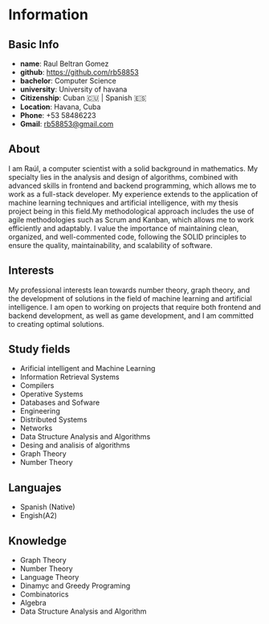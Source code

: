 # Information

## Basic Info
- **name**: Raul Beltran Gomez
- **github**: https://github.com/rb58853
- **bachelor**: Computer Science
- **university**: University of havana
- **Citizenship**: Cuban 🇨🇺 | Spanish 🇪🇸
- **Location**: Havana, Cuba
- **Phone**: +53 58486223
- **Gmail**: rb58853@gmail.com
    
## About 
I am Raúl, a computer scientist with a solid background in mathematics. My specialty lies in the analysis and design of algorithms, combined with advanced skills in frontend and backend programming, which allows me to work as a full-stack developer. My experience extends to the application of machine learning techniques and artificial intelligence, with my thesis project being in this field.My methodological approach includes the use of agile methodologies such as Scrum and Kanban, which allows me to work efficiently and adaptably. I value the importance of maintaining clean, organized, and well-commented code, following the SOLID principles to ensure the quality, maintainability, and scalability of software.

## Interests
My professional interests lean towards number theory, graph theory, and the development of solutions in the field of machine learning and artificial intelligence. I am open to working on projects that require both frontend and backend development, as well as game development, and I am committed to creating optimal solutions.

## Study fields 
- Arificial intelligent and Machine Learning
- Information Retrieval Systems
- Compilers
- Operative Systems
- Databases and Sofware
- Engineering
- Distributed Systems
- Networks
- Data Structure Analysis and Algorithms
- Desing and analisis of algorithms
- Graph Theory
- Number Theory
    
    
## Languajes
- Spanish (Native)
- Engish(A2)
    
## Knowledge
- Graph Theory
- Number Theory
- Language Theory
- Dinamyc and Greedy Programing
- Combinatorics
- Algebra
- Data Structure Analysis and Algorithm